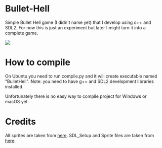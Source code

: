 # Bullet-Hell
Simple Bullet Hell game (I didn't name yet) that I develop using c++ and SDL2. For now this is just an experiment but later I might turn it into a complete game.

<img src="https://ibb.co/r0GjwH3">

# How to compile
On Ubuntu you need to run compile.py and it will create executable named "BulletHell". Note: you need to have g++ and SDL2 development libraries installed.

Unfortunately there is no easy way to compile project for Windows or macOS yet.

# Credits

All sprites are taken from <a href="https://opengameart.org/content/bullet-collection-2-m484-games">here</a>.
SDL_Setup and Sprite files are taken from <a href="https://www.youtube.com/watch?v=b1BLuYorzX0&list=PLHM_A02NtaaVey-4Ezh7p6bbOsv-DKA-0">here</a>.
